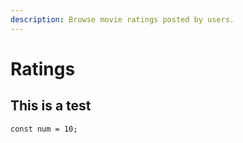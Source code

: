 ```yaml
---
description: Browse movie ratings posted by users.
---
```


# Ratings

## This is a test

```text
const num = 10;
```

